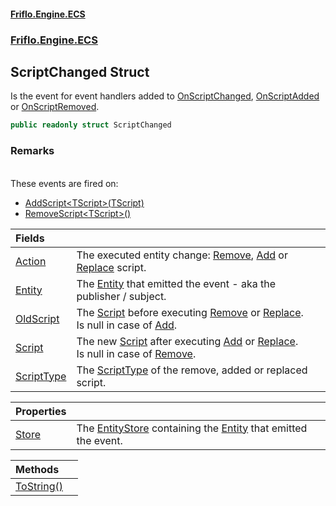 #### [Friflo.Engine.ECS](index.md 'index')
### [Friflo.Engine.ECS](Friflo.Engine.ECS.md 'Friflo.Engine.ECS')

## ScriptChanged Struct

Is the event for event handlers added to [OnScriptChanged](Entity.OnScriptChanged.md 'Friflo.Engine.ECS.Entity.OnScriptChanged'),
[OnScriptAdded](EntityStore.OnScriptAdded.md 'Friflo.Engine.ECS.EntityStore.OnScriptAdded') or [OnScriptRemoved](EntityStore.OnScriptRemoved.md 'Friflo.Engine.ECS.EntityStore.OnScriptRemoved').

```csharp
public readonly struct ScriptChanged
```

### Remarks
<br/>
            These events are fired on:
            
- [AddScript&lt;TScript&gt;(TScript)](Entity.AddScript_TScript_(TScript).md 'Friflo.Engine.ECS.Entity.AddScript<TScript>(TScript)')
- [RemoveScript&lt;TScript&gt;()](Entity.RemoveScript_TScript_().md 'Friflo.Engine.ECS.Entity.RemoveScript<TScript>()')

| Fields | |
| :--- | :--- |
| [Action](ScriptChanged.Action.md 'Friflo.Engine.ECS.ScriptChanged.Action') | The executed entity change: [Remove](ScriptChangedAction.md#Friflo.Engine.ECS.ScriptChangedAction.Remove 'Friflo.Engine.ECS.ScriptChangedAction.Remove'),             [Add](ScriptChangedAction.md#Friflo.Engine.ECS.ScriptChangedAction.Add 'Friflo.Engine.ECS.ScriptChangedAction.Add') or [Replace](ScriptChangedAction.md#Friflo.Engine.ECS.ScriptChangedAction.Replace 'Friflo.Engine.ECS.ScriptChangedAction.Replace') script. |
| [Entity](ScriptChanged.Entity.md 'Friflo.Engine.ECS.ScriptChanged.Entity') | The [Entity](ScriptChanged.Entity.md 'Friflo.Engine.ECS.ScriptChanged.Entity') that emitted the event - aka the publisher / subject. |
| [OldScript](ScriptChanged.OldScript.md 'Friflo.Engine.ECS.ScriptChanged.OldScript') | The [Script](Script.md 'Friflo.Engine.ECS.Script') before executing [Remove](ScriptChangedAction.md#Friflo.Engine.ECS.ScriptChangedAction.Remove 'Friflo.Engine.ECS.ScriptChangedAction.Remove') or [Replace](ScriptChangedAction.md#Friflo.Engine.ECS.ScriptChangedAction.Replace 'Friflo.Engine.ECS.ScriptChangedAction.Replace').<br/> Is null in case of [Add](ScriptChangedAction.md#Friflo.Engine.ECS.ScriptChangedAction.Add 'Friflo.Engine.ECS.ScriptChangedAction.Add'). |
| [Script](ScriptChanged.Script.md 'Friflo.Engine.ECS.ScriptChanged.Script') | The new [Script](Script.md 'Friflo.Engine.ECS.Script') after executing [Add](ScriptChangedAction.md#Friflo.Engine.ECS.ScriptChangedAction.Add 'Friflo.Engine.ECS.ScriptChangedAction.Add') or [Replace](ScriptChangedAction.md#Friflo.Engine.ECS.ScriptChangedAction.Replace 'Friflo.Engine.ECS.ScriptChangedAction.Replace').<br/> Is null in case of [Remove](ScriptChangedAction.md#Friflo.Engine.ECS.ScriptChangedAction.Remove 'Friflo.Engine.ECS.ScriptChangedAction.Remove'). |
| [ScriptType](ScriptChanged.ScriptType.md 'Friflo.Engine.ECS.ScriptChanged.ScriptType') | The [ScriptType](ScriptType.md 'Friflo.Engine.ECS.ScriptType') of the remove, added or replaced script. |

| Properties | |
| :--- | :--- |
| [Store](ScriptChanged.Store.md 'Friflo.Engine.ECS.ScriptChanged.Store') | The [EntityStore](EntityStore.md 'Friflo.Engine.ECS.EntityStore') containing the [Entity](ScriptChanged.Entity.md 'Friflo.Engine.ECS.ScriptChanged.Entity') that emitted the event. |

| Methods | |
| :--- | :--- |
| [ToString()](ScriptChanged.ToString().md 'Friflo.Engine.ECS.ScriptChanged.ToString()') | |
